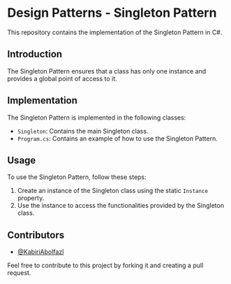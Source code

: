 
# Design Patterns - Singleton Pattern

This repository contains the implementation of the Singleton Pattern in C#.

## Introduction

The Singleton Pattern ensures that a class has only one instance and provides a global point of access to it.

## Implementation

The Singleton Pattern is implemented in the following classes:
- `Singleton`: Contains the main Singleton class.
- `Program.cs`: Contains an example of how to use the Singleton Pattern.

## Usage

To use the Singleton Pattern, follow these steps:
1. Create an instance of the Singleton class using the static `Instance` property.
2. Use the instance to access the functionalities provided by the Singleton class.

## Contributors

- [@KabiriAbolfazl](https://github.com/KabiriAbolfazl)

Feel free to contribute to this project by forking it and creating a pull request.
```


